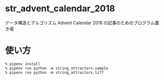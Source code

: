 # str_advent_calendar_2018
データ構造とアルゴリズム Advent Calendar 2018 の記事のためのプログラム置き場


# 使い方

```
% pipenv install
% pipenv run python -m string_attractors.sample
% pipenv run python -m string_attractors.lz77
```
